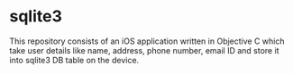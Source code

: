 # sqlite3
This repository consists of an iOS application written in Objective C which take user details like name, address, phone number, email ID and store it into sqlite3 DB table on the device.
